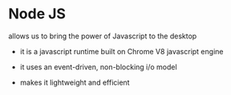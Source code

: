 # Node JS 
allows us to bring the power of Javascript to the
desktop

* it is a javascript runtime built on Chrome V8 
javascript engine

* it uses an event-driven, non-blocking i/o model
- makes it lightweight and efficient


